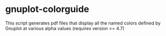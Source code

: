gnuplot-colorguide
==================

This script generates pdf files that display all the named colors defined by Gnuplot at various alpha values (requires version >= 4.7)
